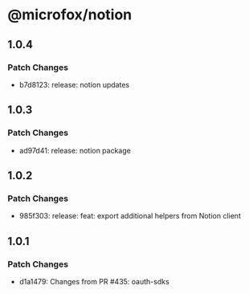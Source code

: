 # @microfox/notion

## 1.0.4

### Patch Changes

- b7d8123: release: notion updates

## 1.0.3

### Patch Changes

- ad97d41: release: notion package

## 1.0.2

### Patch Changes

- 985f303: release: feat: export additional helpers from Notion client

## 1.0.1

### Patch Changes

- d1a1479: Changes from PR #435: oauth-sdks
